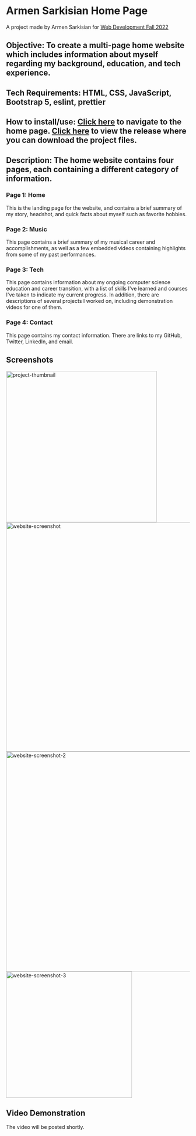 # Armen Sarkisian Home Page
A project made by Armen Sarkisian for [Web Development Fall 2022](https://johnguerra.co/classes/webDevelopment_fall_2022/)

## Objective: To create a multi-page home website which includes information about myself regarding my background, education, and tech experience.

## Tech Requirements: HTML, CSS, JavaScript, Bootstrap 5, eslint, prettier

## How to install/use: [Click here](https://arm2349.github.io/) to navigate to the home page. [Click here](https://github.com/arm2349/arm2349.github.io/releases/tag/v1.0.0) to view the release where you can download the project files.

## Description: The home website contains four pages, each containing a different category of information.
### Page 1: Home
This is the landing page for the website, and contains a brief summary of my story, headshot, and quick facts about myself such as favorite hobbies.
### Page 2: Music
This page contains a brief summary of my musical career and accomplishments, as well as a few embedded videos containing highlights from some of my past performances.
### Page 3: Tech
This page contains information about my ongoing computer science education and career transition, with a list of skills I've learned and courses I've taken to indicate my current progress. In addition, there are descriptions of several projects I worked on, including demonstration videos for one of them.
### Page 4: Contact
This page contains my contact information. There are links to my GitHub, Twitter, LinkedIn, and email.

## Screenshots
<img width="413" alt="project-thumbnail" src="https://user-images.githubusercontent.com/56358399/192411025-357e93c1-ba65-495f-9ba3-0a354d5733aa.png">
<img width="626" alt="website-screenshot" src="https://user-images.githubusercontent.com/56358399/192411059-e7452a7b-88ae-4a72-8c1d-f4a1e29674aa.png">
<img width="601" alt="website-screenshot-2" src="https://user-images.githubusercontent.com/56358399/192411072-e02ff090-d1b6-4e57-813a-64b5158e14ad.png">
<img width="345" alt="website-screenshot-3" src="https://user-images.githubusercontent.com/56358399/192411082-571f5396-e99c-499c-b47b-ce01c00ed627.png">

## Video Demonstration
The video will be posted shortly.
